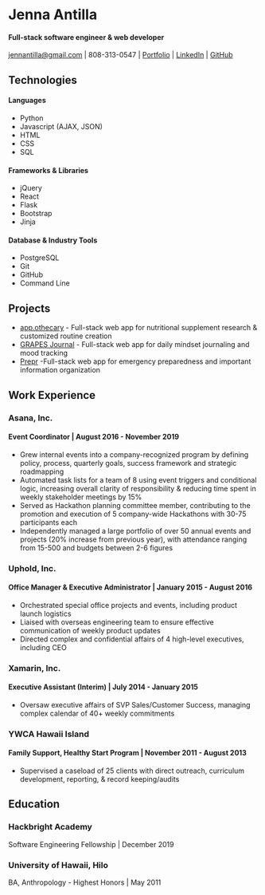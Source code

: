 # Jenna Antilla
#### Full-stack software engineer & web developer
jennantilla@gmail.com | 808-313-0547 | [Portfolio][3] | [LinkedIn][2] | [GitHub][3]

[1]: http://jennantilla.github.io/
[2]: https://www.linkedin.com/in/jennantilla/
[3]: https://github.com/jennantilla


## Technologies
#### Languages
* Python
* Javascript (AJAX, JSON)
* HTML
* CSS
* SQL

#### Frameworks & Libraries
* jQuery
* React
* Flask
* Bootstrap
* Jinja

#### Database & Industry Tools
* PostgreSQL
* Git
* GitHub
* Command Line

## Projects
* [app.othecary][4] - Full-stack web app for nutritional supplement research & customized routine creation
* [GRAPES Journal][5] - Full-stack web app for daily mindset journaling and mood tracking
* [Prepr][6] -Full-stack web app for emergency preparedness and important information organization

[4]: https://github.com/jennantilla/app.othecary
[5]: https://github.com/jennantilla/grapes-journal
[6]: https://github.com/jennantilla/prepper


## Work Experience
### Asana, Inc.
#### Event Coordinator | August 2016 - November 2019
* Grew internal events into a company-recognized program by defining policy, process, quarterly goals, success framework and strategic roadmapping
* Automated task lists for a team of 8 using event triggers and conditional logic, increasing overall clarity of responsibility & reducing time spent in weekly stakeholder meetings by 15%
* Served as Hackathon planning committee member, contributing to the promotion and execution of 5 company-wide Hackathons with 30-75 participants each
* Independently managed a large portfolio of over 50 annual events and projects (20% increase from previous year), with attendance ranging from 15-500 and budgets between 2-6 figures

### Uphold, Inc.
#### Office Manager & Executive Administrator | January 2015 - August 2016
* Orchestrated special office projects and events, including product launch logistics
* Liaised with overseas engineering team to ensure effective communication of weekly product updates
* Directed complex and confidential affairs of 4 high-level executives, including CEO

### Xamarin, Inc.
#### Executive Assistant (Interim) | July 2014 - January 2015
* Oversaw executive affairs of SVP Sales/Customer Success, managing complex calendar of 40+ weekly commitments

### YWCA Hawaii Island
#### Family Support, Healthy Start Program | November 2011 - August 2013
* Supervised a caseload of 25 clients with direct outreach, curriculum development, reporting, & record keeping/audits

## Education
### Hackbright Academy 
Software Engineering Fellowship | December 2019

### University of Hawaii, Hilo
BA, Anthropology - Highest Honors | May 2011